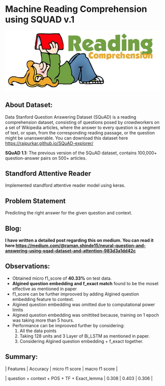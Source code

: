 # Machine Reading Comprehension using SQUAD v.1

![Reading Coprehension](/images/reading_comprehension.jpg)

## About Dataset:
Data Stanford Question Answering Dataset (SQuAD) is a reading comprehension dataset, consisting of questions posed by crowdworkers on a set of Wikipedia articles, where the answer to every question is a segment of text, or span, from the corresponding reading passage, or the question might be unanswerable. You can download this dataset here https://rajpurkar.github.io/SQuAD-explorer/

**SQuAD 1.1:** The previous version of the SQuAD dataset, contains 100,000+ question-answer pairs on 500+ articles.

## Standford Attentive Reader
Implemented standford attentive reader model using keras.

## Problem Statement
Predicting the right answer for the given question and context.

## Blog:
**I have written a detailed post regarding this on medium. You can read it here https://medium.com/@raman.shinde15/neural-question-and-answering-using-sqad-dataset-and-attention-983d3a1dd42c**


## Observations:
* Obtained micro f1_score of **40.33%** on test data.
* **Algined question embedding and f_exact match** found to be the moset effective as mentioned in paper
* f1_score can be further improoved by adding Algined question embedding feature to context.
* Algined question embedding was omitted due to computational power limits
* Algined question embedding was omittited because, training on 1 epoch was taking more than 5 hours.
* Performance can be improoved further by considering:
    1. All the data points 
    2. Taking 128 units and 3 Layer of Bi_LSTM as mentioned in paper.
    3. Considering Algined question embedding + f_exact together.
   

## Summary:
 
 |                   Features                  | Accuracy | micro f1 score | macro f1 score |
 
 | question + context + POS + TF + Exact_lemma |  0.308   |     0.403      |     0.306      |
 
